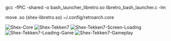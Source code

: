 gcc -fPIC -shared -o bash_launcher_libretro.so libretro_bash_launcher.c -lm

move .so (shex-libretro.so) ~/.config/retroarch.core

![Shex-Core](https://github.com/user-attachments/assets/0ea6a111-0ff0-42a0-8a84-7736eabcc4a9)
![Shex-Tekken7](https://github.com/user-attachments/assets/b9f57aa9-9de0-4cec-bcc2-0edd04cda4a9)
![Shex-Tekken7-Screen-Loading](https://github.com/user-attachments/assets/d56ab49b-6335-480b-b6b1-14ede57cef72)
![Shex-Tekken7-Loading-Game](https://github.com/user-attachments/assets/80ddc073-4db9-4a7e-96a0-095767e21996)
![Shex-Tekken7-Gameplay](https://github.com/user-attachments/assets/cd69d72e-acbe-4a80-b7ba-221ecc275b24)
